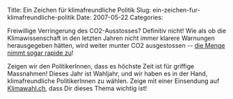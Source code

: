 Title: Ein Zeichen für klimafreundliche Politik
Slug: ein-zeichen-fur-klimafreundliche-politik
Date: 2007-05-22
Categories:

Freiwillige Verringerung des CO2-Ausstosses? Definitiv nicht! Wie als ob die Klimawissenschaft in den letzten Jahren nicht immer klarere Warnungen herausgegeben hätten, wird weiter munter CO2 ausgestossen -- [die Menge nimmt sogar rapide zu](http://www.spiegel.de/wissenschaft/mensch/0,1518,484144,00.html)!

Zeigen wir den PolitikerInnen, dass es höchste Zeit ist für griffige Massnahmen! Dieses Jahr ist Wahljahr, und wir haben es in der Hand, klimafreundliche PolitikerInnen zu wählen. Zeige mit einer Einsendung auf [Klimawahl.ch](http://www.klimawahl.ch/d/), dass Dir dieses Thema wichtig ist!

